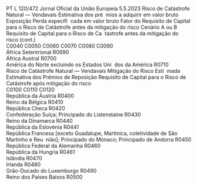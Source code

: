 PT  L 120/472 Jornal Oficial da União Europeia 5.5.2023
 Risco de Catástrofe Natural — Vendavais  Estimativa dos pré ­
mios a adquirir em 
valor bruto  Exposição  Perda especifi ­
cada em valor 
bruto  Fator do Requisito 
de Capital para o 
Risco de Catástrofe 
antes da mitigação 
do risco  Cenário A ou 
B Requisito de Capital 
para o Risco de Ca ­
tástrofe antes da 
mitigação do risco  (cont.)  
C0040  C0050  C0060  C0070  C0080  C0090  
África Setentrional  R0690  
África Austral  R0700  
América do Norte excluindo os Estados Uni ­
dos da América  R0710  
Risco de Catástrofe Natural — Vendavais  Mitigação do Risco Esti ­
mada  Estimativa dos Prémios de 
Reposição  Requisito de Capital para 
o Risco de Catástrofe 
após mitigação do risco  
C0100  C0110  C0120  
República da Áustria  R0400  
Reino da Bélgica  R0410  
República Checa  R0420  
Confederação Suíça; Principado do Listenstaine  R0430  
Reino da Dinamarca  R0440  
República da Eslovénia  R0441  
República Francesa [exceto Guadalupe, Martinica, coletividade de São Martinho e Reu ­
nião]; Principado do Mónaco; Principado de Andorra  R0450  
República Federal da Alemanha  R0460  
República da Hungria  R0461  
Islândia  R0470  
Irlanda  R0480  
Grão-Ducado do Luxemburgo  R0490  
Reino dos Países Baixos  R0500
